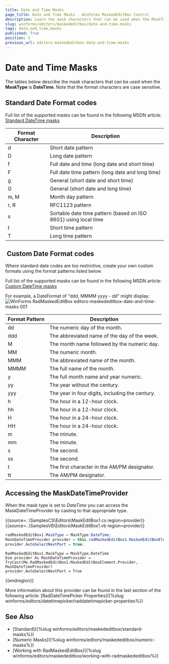 ```yaml
---
title: Date and Time Masks
page_title: Date and Time Masks - WinForms MaskedEditBox Control
description: Learn the mask characters that can be used when the MaskType is DateTime. Note that the format characters are case sensitive.
slug: winforms/editors/maskededitbox/date-and-time-masks
tags: date,and,time,masks
published: True
position: 5
previous_url: editors-maskededitbox-date-and-time-masks
---
```


# Date and Time Masks
 
The tables below describe the mask characters that can be used when the __MaskType__ is __DateTime__. Note that the format characters are case sensitive.

## Standard Date Format codes

Full list of the supported masks can be found in the following MSDN article: [Standard DateTime masks](http://msdn.microsoft.com/en-us/library/az4se3k1(v=VS.71).aspx)
 
| __Format Character__ | __Description__ |
|----|----|
|d|Short date pattern|
|D|Long date pattern|
|f|Full date and time (long date and short time)|
|F|Full date time pattern (long date and long time)|
|g|General (short date and short time)|
|G|General (short date and long time)|
|m, M|Month day pattern|
|r, R|RFC1123 pattern|
|s|Sortable date time pattern (based on ISO 8601) using local time|
|t|Short time pattern|
|T|Long time pattern|

##  Custom Date Format codes

Where standard date codes are too restrictive, create your own custom formats using the format patterns listed below.

Full list of the supported masks can be found in the following MSDN article: [Custom DateTime masks](http://msdn.microsoft.com/en-us/library/8kb3ddd4(v=vs.71).aspx)

For example, a DateFormat of "ddd, MMMM yyyy - dd" might display:![WinForms RadMaskedEditBox editors-maskededitbox-date-and-time-masks 001](images/editors-maskededitbox-date-and-time-masks001.png)
 

| __Format Pattern__ | __Description__ |
|----|----|
|dd|The numeric day of the month.|
|ddd|The abbreviated name of the day of the week.|
|M|The month name followed by the numeric day.|
|MM|The numeric month.|
|MMM|The abbreviated name of the month.|
|MMMM|The full name of the month.|
|y|The full month name and year numeric.|
|yy|The year without the century.|
|yyy|The year in four digits, including the century.|
|h|The hour in a 12-hour clock.|
|hh|The hour in a 12-hour clock.|
|H|The hour in a 24-hour clock.|
|HH|The hour in a 24-hour clock.|
|m|The minute.|
|mm|The minute.|
|s|The second.|
|ss|The second.|
|t|The first character in the AM/PM designator.|
|tt|The AM/PM designator.|

## Accessing the MaskDateTimeProvider

When the mask type is set to *DateTime* you can access the MaskDateTimeProvider by casting to that appropriate type. 

{{source=..\SamplesCS\Editors\MaskEditBox1.cs region=provider}} 
{{source=..\SamplesVB\Editors\MaskEditBox1.vb region=provider}} 

````C#
radMaskedEditBox1.MaskType = MaskType.DateTime;
MaskDateTimeProvider provider = this.radMaskedEditBox1.MaskedEditBoxElement.Provider as MaskDateTimeProvider;
provider.AutoSelectNextPart = true;

````
````VB.NET
RadMaskedEditBox1.MaskType = MaskType.DateTime
Dim provider As MaskDateTimeProvider = TryCast(Me.RadMaskedEditBox1.MaskedEditBoxElement.Provider, MaskDateTimeProvider)
provider.AutoSelectNextPart = True

````

{{endregion}} 
 
More information about this provider can be found in the last section of the following article: [RadDateTimePicker Properties]({%slug winforms/editors/datetimepicker/raddatetimepicker-properties%})

## See Also

* [Standard]({%slug winforms/editors/maskededitbox/standard-masks%})
* [Numeric Masks]({%slug winforms/editors/maskededitbox/numeric-masks%})
* [Working with RadMaskedEditBox]({%slug winforms/editors/maskededitbox/working-with-radmaskededitbox%})
